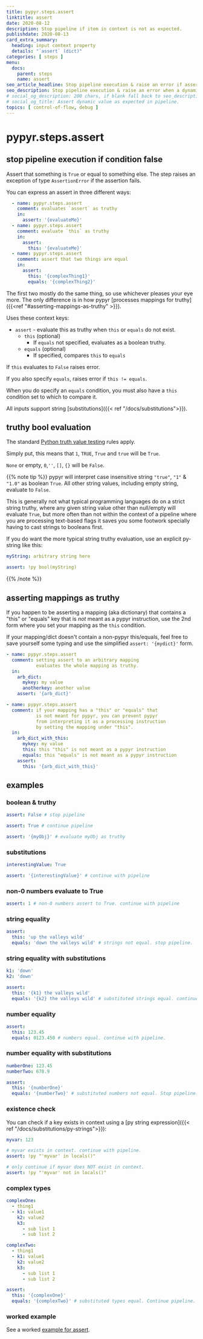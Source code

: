```yaml
---
title: pypyr.steps.assert
linktitle: assert
date: 2020-08-12
description: Stop pipeline if item in context is not as expected.
publishdate: 2020-08-13
card_extra_summary:
  heading: input context property
  details: "`assert` (dict)"
categories: [ steps ]
menu:
  docs:
    parent: steps
    name: assert
seo_article_headline: Stop pipeline execution & raise an error if assert evaluates false.
seo_description: Stop pipeline execution & raise an error when a dynamic assert condition evaluates to False.
# social_og_description: 200 chars, if blank fall back to seo_description then description
# social_og_title: Assert dynamic value as expected in pipeline.
topics: [ control-of-flow, debug ]
---
```

# pypyr.steps.assert
## stop pipeline execution if condition false
Assert that something is `True` or equal to something else. The step raises an 
exception of type `AssertionError` if the assertion fails.

You can express an assert in three different ways:

```yaml
  - name: pypyr.steps.assert
    comment: evaluates `assert` as truthy
    in:
      assert: '{evaluateMe}'
  - name: pypyr.steps.assert
    comment: evaluate `this` as truthy
    in:
      assert:
        this: '{evaluateMe}'
  - name: pypyr.steps.assert
    comment: assert that two things are equal
    in:
      assert:
        this: '{complexThing1}'
        equals: '{complexThing2}'
```

The first two mostly do the same thing, so use whichever pleases your eye more. 
The only difference is in how pypyr 
[processes mappings for truthy]({{<ref "#asserting-mappings-as-truthy" >}}).

Uses these context keys:

- `assert` - evaluate this as truthy when `this` or `equals` do not exist. 
  - `this` (optional)
      - If `equals` not specified, evaluates as a boolean truthy.
  - `equals` (optional)
      - If specified, compares `this` to `equals`

If `this` evaluates to `False` raises error.

If you also specify `equals`, raises error if `this != equals`.

When you do specify an `equals` condition, you must also have a `this` 
condition set to which to compare it.

All inputs support string [substitutions]({{< ref "/docs/substitutions">}}).

## truthy bool evaluation
The standard 
[Python truth value testing](https://docs.python.org/3/library/stdtypes.html#truth-value-testing)
rules apply.

Simply put, this means that `1`, `TRUE`, `True` and `true` will be `True`.

`None` or empty, `0`,`''`, `[]`, `{}` will be `False`.

{{% note tip %}}
pypyr will interpret case insensitive string `"true"`, `"1"` & `"1.0"` 
as boolean `True`. All other string values, including empty string, evaluate to 
`False`.

This is generally not what typical programming languages do on a strict string
truthy, where any given string value other than null/empty will evaluate 
`True`, but more often than not within the context of a pipeline where you are 
processing text-based flags it saves you some footwork specially having to 
cast strings to booleans first.

If you do want the more typical string truthy evaluation, use an explicit 
py-string like this:

```yaml
myString: arbitrary string here

assert: !py bool(myString)
```
{{% /note %}}

## asserting mappings as truthy
If you happen to be asserting a mapping (aka dictionary) that contains a 
"this" or "equals" key that is *not* meant as a pypyr instruction, use the 2nd 
form where you set your mapping as the `this` condition.

If your mapping/dict doesn't contain a non-pypyr this/equals, feel free to save 
yourself some typing and use the simplified `assert: '{mydict}'` form.

```yaml
- name: pypyr.steps.assert
  comment: setting assert to an arbitrary mapping  
           evaluates the whole mapping as truthy.
  in:
    arb_dict:
      mykey: my value
      anotherkey: another value
    assert: '{arb_dict}'

- name: pypyr.steps.assert
  comment: if your mapping has a "this" or "equals" that 
           is not meant for pypyr, you can prevent pypyr 
           from interpreting it as a processing instruction 
           by setting the mapping under "this".
  in:
    arb_dict_with_this:
      mykey: my value
      this: this "this" is not meant as a pypyr instruction
      equals: this "equals" is not meant as a pypyr instruction
    assert:
      this: '{arb_dict_with_this}'
```

## examples
### boolean & truthy
```yaml
assert: False # stop pipeline

assert: True # continue pipeline

assert: '{myObj}' # evaluate myObj as truthy
```

### substitutions

```yaml
interestingValue: True

assert: '{interestingValue}' # continue with pipeline
```

### non-0 numbers evaluate to True

```yaml
assert: 1 # non-0 numbers assert to True. continue with pipeline
```

### string equality

```yaml
assert:
  this: 'up the valleys wild'
  equals: 'down the valleys wild' # strings not equal. stop pipeline.
```

### string equality with substitutions

```yaml
k1: 'down'
k2: 'down'

assert:
  this: '{k1} the valleys wild'
  equals: '{k2} the valleys wild' # substituted strings equal. continue pipeline.
```

### number equality

```yaml
assert:
  this: 123.45
  equals: 0123.450 # numbers equal. continue with pipeline.
```

### number equality with substitutions

```yaml
numberOne: 123.45
numberTwo: 678.9

assert:
  this: '{numberOne}'
  equals: '{numberTwo}' # substituted numbers not equal. Stop pipeline.
```

### existence check
You can check if a key exists in context using a [py string expression]({{< ref
"/docs/substitutions/py-strings">}}):

```yaml
myvar: 123

# myvar exists in context. continue with pipeline.
assert: !py "'myvar' in locals()"

# only continue if myvar does NOT exist in context.
assert: !py "'myvar' not in locals()"
```

### complex types

```yaml
complexOne:
  - thing1
  - k1: value1
    k2: value2
    k3:
      - sub list 1
      - sub list 2

complexTwo:
  - thing1
  - k1: value1
    k2: value2
    k3:
      - sub list 1
      - sub list 2

assert:
  this: '{complexOne}'
  equals: '{complexTwo}' # substituted types equal. Continue pipeline.
```

### worked example
See a worked [example for assert](https://github.com/pypyr/pypyr-example/tree/master/pipelines/assert.yaml).

